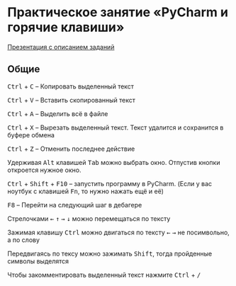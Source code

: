 # Практическое занятие «PyCharm и горячие клавиши»

[Презентация с описанием заданий](https://docs.google.com/presentation/d/17ABzMZh7FDfq8YWuaeX9vzS9BbcYmo7ABLH-lROEgws/edit?usp=sharing)

## Общие
<kbd>Ctrl</kbd> + <kbd>C</kbd> – Копировать выделенный текст

<kbd>Ctrl</kbd> + <kbd>V</kbd> – Вставить скопированный текст

<kbd>Ctrl</kbd> + <kbd>A</kbd> – Выделить всё в файле

<kbd>Ctrl</kbd> + <kbd>X</kbd> – Вырезать выделенный текст. Текст удалится и сохранится в буфере обмена

<kbd>Ctrl</kbd> + <kbd>Z</kbd> – Отменить последнее действие

Удерживая <kbd>Alt</kbd> клавишей <kbd>Tab</kbd> можно выбрать окно. Отпустив кнопки откроется нужное окно.

<kbd>Ctrl</kbd> + <kbd>Shift</kbd> + <kbd>F10</kbd> – запустить программу в PyCharm. (Если у вас ноутбук с клавишей <kbd>Fn</kbd>, то нужно нажать ещё и её)

<kbd>F8</kbd> – Перейти на следующий шаг в дебагере

Стрелочками <kbd>←</kbd> <kbd>↑</kbd> <kbd>→</kbd> <kbd>↓</kbd> можно перемещаться по тексту

Зажимая клавишу <kbd>Ctrl</kbd> можно двигаться по тексту <kbd>←</kbd> <kbd>→</kbd> не посимвольно, а по слову 

Передвигаясь по тексу можно зажимать <kbd>Shift</kbd>, тогда пройденные символы выделятся

Чтобы закомментировать выделенный текст нажмите <kbd>Ctrl</kbd> + <kbd>/</kbd>
